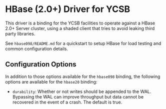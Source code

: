 <!--
Copyright (c) 2015-2017 YCSB contributors. All rights reserved.

Licensed under the Apache License, Version 2.0 (the "License"); you
may not use this file except in compliance with the License. You
may obtain a copy of the License at

http://www.apache.org/licenses/LICENSE-2.0

Unless required by applicable law or agreed to in writing, software
distributed under the License is distributed on an "AS IS" BASIS,
WITHOUT WARRANTIES OR CONDITIONS OF ANY KIND, either express or
implied. See the License for the specific language governing
permissions and limitations under the License. See accompanying
LICENSE file.
-->

# HBase (2.0+) Driver for YCSB
This driver is a binding for the YCSB facilities to operate against a HBase 2.0+ Server cluster, using a shaded client that tries to avoid leaking third party libraries.

See `hbase098/README.md` for a quickstart to setup HBase for load testing and common configuration details.

## Configuration Options
In addition to those options available for the `hbase098` binding, the following options are available for the `hbase20` binding:

* `durability`: Whether or not writes should be appended to the WAL. Bypassing the WAL can improve throughput but data cannot be recovered in the event of a crash. The default is true.

